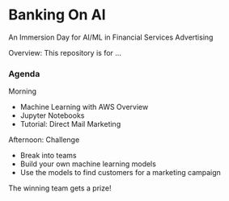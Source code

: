 # Banking On AI
An Immersion Day for AI/ML in Financial Services Advertising

Overview: This repository is for ... 


### Agenda

Morning
- Machine Learning with AWS Overview
- Jupyter Notebooks
- Tutorial: Direct Mail Marketing

Afternoon: Challenge
- Break into teams
- Build your own machine learning models
- Use the models to find customers for a marketing campaign

The winning team gets a prize!
